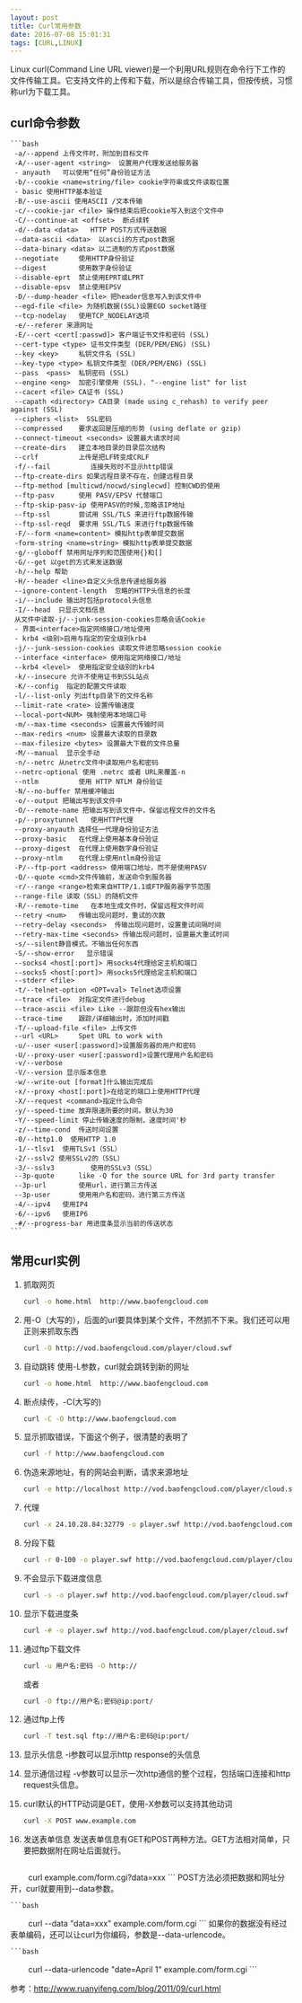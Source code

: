 ```yaml
---
layout: post
title: Curl常用参数
date: 2016-07-08 15:01:31
tags: [CURL,LINUX]
---
```


Linux curl(Command Line URL viewer)是一个利用URL规则在命令行下工作的文件传输工具。它支持文件的上传和下载，所以是综合传输工具，但按传统，习惯称url为下载工具。

<!-- more -->
## curl命令参数

	```bash
	 -a/--append 上传文件时，附加到目标文件
	 -A/--user-agent <string>  设置用户代理发送给服务器
	 - anyauth   可以使用“任何”身份验证方法
	 -b/--cookie <name=string/file> cookie字符串或文件读取位置
	 - basic 使用HTTP基本验证
	 -B/--use-ascii 使用ASCII /文本传输
	 -c/--cookie-jar <file> 操作结束后把cookie写入到这个文件中
	 -C/--continue-at <offset>  断点续转
	 -d/--data <data>   HTTP POST方式传送数据
	 --data-ascii <data>  以ascii的方式post数据
	 --data-binary <data> 以二进制的方式post数据
	 --negotiate     使用HTTP身份验证
	 --digest        使用数字身份验证
	 --disable-eprt  禁止使用EPRT或LPRT
	 --disable-epsv  禁止使用EPSV
	 -D/--dump-header <file> 把header信息写入到该文件中
	 --egd-file <file> 为随机数据(SSL)设置EGD socket路径
	 --tcp-nodelay   使用TCP_NODELAY选项
	 -e/--referer 来源网址
	 -E/--cert <cert[:passwd]> 客户端证书文件和密码 (SSL)
	 --cert-type <type> 证书文件类型 (DER/PEM/ENG) (SSL)
	 --key <key>     私钥文件名 (SSL)
	 --key-type <type> 私钥文件类型 (DER/PEM/ENG) (SSL)
	 --pass  <pass>  私钥密码 (SSL)
	 --engine <eng>  加密引擎使用 (SSL). "--engine list" for list
	 --cacert <file> CA证书 (SSL)
	 --capath <directory> CA目录 (made using c_rehash) to verify peer against (SSL)
	 --ciphers <list>  SSL密码
	 --compressed    要求返回是压缩的形势 (using deflate or gzip)
	 --connect-timeout <seconds> 设置最大请求时间
	 --create-dirs   建立本地目录的目录层次结构
	 --crlf          上传是把LF转变成CRLF
	 -f/--fail          连接失败时不显示http错误
	 --ftp-create-dirs 如果远程目录不存在，创建远程目录
	 --ftp-method [multicwd/nocwd/singlecwd] 控制CWD的使用
	 --ftp-pasv      使用 PASV/EPSV 代替端口
	 --ftp-skip-pasv-ip 使用PASV的时候,忽略该IP地址
	 --ftp-ssl       尝试用 SSL/TLS 来进行ftp数据传输
	 --ftp-ssl-reqd  要求用 SSL/TLS 来进行ftp数据传输
	 -F/--form <name=content> 模拟http表单提交数据
	 -form-string <name=string> 模拟http表单提交数据
	 -g/--globoff 禁用网址序列和范围使用{}和[]
	 -G/--get 以get的方式来发送数据
	 -h/--help 帮助
	 -H/--header <line>自定义头信息传递给服务器
	 --ignore-content-length  忽略的HTTP头信息的长度
	 -i/--include 输出时包括protocol头信息
	 -I/--head  只显示文档信息
	 从文件中读取-j/--junk-session-cookies忽略会话Cookie
	 - 界面<interface>指定网络接口/地址使用
	 - krb4 <级别>启用与指定的安全级别krb4
	 -j/--junk-session-cookies 读取文件进忽略session cookie
	 --interface <interface> 使用指定网络接口/地址
	 --krb4 <level>  使用指定安全级别的krb4
	 -k/--insecure 允许不使用证书到SSL站点
	 -K/--config  指定的配置文件读取
	 -l/--list-only 列出ftp目录下的文件名称
	 --limit-rate <rate> 设置传输速度
	 --local-port<NUM> 强制使用本地端口号
	 -m/--max-time <seconds> 设置最大传输时间
	 --max-redirs <num> 设置最大读取的目录数
	 --max-filesize <bytes> 设置最大下载的文件总量
	 -M/--manual  显示全手动
	 -n/--netrc 从netrc文件中读取用户名和密码
	 --netrc-optional 使用 .netrc 或者 URL来覆盖-n
	 --ntlm          使用 HTTP NTLM 身份验证
	 -N/--no-buffer 禁用缓冲输出
	 -o/--output 把输出写到该文件中
	 -O/--remote-name 把输出写到该文件中，保留远程文件的文件名
	 -p/--proxytunnel   使用HTTP代理
	 --proxy-anyauth 选择任一代理身份验证方法
	 --proxy-basic   在代理上使用基本身份验证
	 --proxy-digest  在代理上使用数字身份验证
	 --proxy-ntlm    在代理上使用ntlm身份验证
	 -P/--ftp-port <address> 使用端口地址，而不是使用PASV
	 -Q/--quote <cmd>文件传输前，发送命令到服务器
	 -r/--range <range>检索来自HTTP/1.1或FTP服务器字节范围
	 --range-file 读取（SSL）的随机文件
	 -R/--remote-time   在本地生成文件时，保留远程文件时间
	 --retry <num>   传输出现问题时，重试的次数
	 --retry-delay <seconds>  传输出现问题时，设置重试间隔时间
	 --retry-max-time <seconds> 传输出现问题时，设置最大重试时间
	 -s/--silent静音模式。不输出任何东西
	 -S/--show-error   显示错误
	 --socks4 <host[:port]> 用socks4代理给定主机和端口
	 --socks5 <host[:port]> 用socks5代理给定主机和端口
	 --stderr <file>
	 -t/--telnet-option <OPT=val> Telnet选项设置
	 --trace <file>  对指定文件进行debug
	 --trace-ascii <file> Like --跟踪但没有hex输出
	 --trace-time    跟踪/详细输出时，添加时间戳
	 -T/--upload-file <file> 上传文件
	 --url <URL>     Spet URL to work with
	 -u/--user <user[:password]>设置服务器的用户和密码
	 -U/--proxy-user <user[:password]>设置代理用户名和密码
	 -v/--verbose
	 -V/--version 显示版本信息
	 -w/--write-out [format]什么输出完成后
	 -x/--proxy <host[:port]>在给定的端口上使用HTTP代理
	 -X/--request <command>指定什么命令
	 -y/--speed-time 放弃限速所要的时间。默认为30
	 -Y/--speed-limit 停止传输速度的限制，速度时间'秒
	 -z/--time-cond  传送时间设置
	 -0/--http1.0  使用HTTP 1.0
	 -1/--tlsv1  使用TLSv1（SSL）
	 -2/--sslv2 使用SSLv2的（SSL）
	 -3/--sslv3         使用的SSLv3（SSL）
	 --3p-quote      like -Q for the source URL for 3rd party transfer
	 --3p-url        使用url，进行第三方传送
	 --3p-user       使用用户名和密码，进行第三方传送
	 -4/--ipv4   使用IP4
	 -6/--ipv6   使用IP6
	 -#/--progress-bar 用进度条显示当前的传送状态
	```

## 常用curl实例

1. 抓取网页

	```bash
	curl -o home.html  http://www.baofengcloud.com
	```

2. 用-O（大写的），后面的url要具体到某个文件，不然抓不下来。我们还可以用正则来抓取东西
	
	```bash
	curl -O http://vod.baofengcloud.com/player/cloud.swf
	```
3. 自动跳转
	使用-L参数，curl就会跳转到新的网址
	
	```bash
	curl -o home.html  http://www.baofengcloud.com
	```
4. 断点续传，-C(大写的)
	
	```bash
	curl -C -O http://www.baofengcloud.com
	```
5. 显示抓取错误，下面这个例子，很清楚的表明了
	
	```bash
	curl -f http://www.baofengcloud.com
	```
6. 伪造来源地址，有的网站会判断，请求来源地址
	
	```bash
	curl -e http://localhost http://vod.baofengcloud.com/player/cloud.swf
	```
7. 代理

	```bash
	curl -x 24.10.28.84:32779 -o player.swf http://vod.baofengcloud.com/player/cloud.swf
	```
8. 分段下载

	```bash
	curl -r 0-100 -o player.swf http://vod.baofengcloud.com/player/cloud.swf
	```
9. 不会显示下载进度信息

	```bash
	curl -s -o player.swf http://vod.baofengcloud.com/player/cloud.swf
	```
10. 显示下载进度条

	```bash
	curl -# -o player.swf http://vod.baofengcloud.com/player/cloud.swf
	```
11. 通过ftp下载文件

	```bash
	curl -u 用户名:密码 -O http://
	```

	或者

	```bash
	curl -O ftp://用户名:密码@ip:port/
	```
12. 通过ftp上传

	```bash
	curl -T test.sql ftp://用户名:密码@ip:port/
	```
13. 显示头信息
	-i参数可以显示http response的头信息
	
14. 显示通信过程
	-v参数可以显示一次http通信的整个过程，包括端口连接和http request头信息。

15. curl默认的HTTP动词是GET，使用-X参数可以支持其他动词

	```bash	
	curl -X POST www.example.com
	```
16. 发送表单信息
	发送表单信息有GET和POST两种方法。GET方法相对简单，只要把数据附在网址后面就行。

	```bash
　　	curl example.com/form.cgi?data=xxx
	```
	POST方法必须把数据和网址分开，curl就要用到--data参数。

	```bash
　　	curl --data "data=xxx" example.com/form.cgi
	```
	如果你的数据没有经过表单编码，还可以让curl为你编码，参数是--data-urlencode。

	```bash
　　	curl --data-urlencode "date=April 1" example.com/form.cgi
	```

参考：http://www.ruanyifeng.com/blog/2011/09/curl.html

